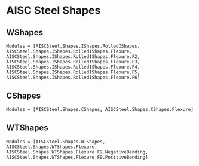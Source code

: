 # AISC Steel Shapes

## WShapes

```@autodocs
Modules = [AISCSteel.Shapes.IShapes.RolledIShapes, AISCSteel.Shapes.IShapes.RolledIShapes.Flexure,
AISCSteel.Shapes.IShapes.RolledIShapes.Flexure.F2, AISCSteel.Shapes.IShapes.RolledIShapes.Flexure.F3, AISCSteel.Shapes.IShapes.RolledIShapes.Flexure.F4, AISCSteel.Shapes.IShapes.RolledIShapes.Flexure.F5, AISCSteel.Shapes.IShapes.RolledIShapes.Flexure.F6]
```

## CShapes

```@autodocs
Modules = [AISCSteel.Shapes.CShapes, AISCSteel.Shapes.CShapes.Flexure]
```

## WTShapes

```@autodocs
Modules = [AISCSteel.Shapes.WTShapes, AISCSteel.Shapes.WTShapes.Flexure,
AISCSteel.Shapes.WTShapes.Flexure.F9.NegativeBending, AISCSteel.Shapes.WTShapes.Flexure.F9.PositiveBending]
```